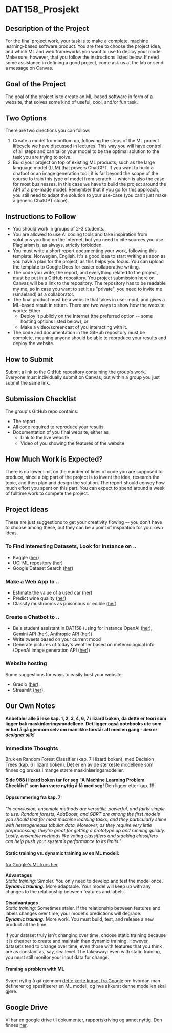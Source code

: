 # DAT158_Prosjekt

## Description of the Project
For the final project work, your task is to make a complete, machine learning-based software product. You are free to choose the project idea, and which ML and web frameworks you want to use to deploy your model. Make sure, however, that you follow the instructions listed below. If need some assistance in defining a good project, come ask us at the lab or send a message on Canvas.

## Goal of the Project
The goal of the project is to create an ML-based software in form of a website, that solves some kind of useful, cool, and/or fun task.

## Two Options
There are two directions you can follow:

1. Create a model from bottom up, following the steps of the ML project lifecycle we have discussed in lectures. This way you will have control of all steps and can tailor your model to be the optimal solution to the task you are trying to solve.
2. Build your project on top of existing ML products, such as the large language model (LLM) that powers ChatGPT. If you want to build a chatbot or an image generation tool, it is far beyond the scope of the course to train this type of model from scratch -- which is also the case for most businesses. In this case we have to build the project around the API of a pre-made model.
Remember that if you go for this approach, you still need to adapt the solution to your use-case (you can't just make a generic ChatGPT clone).
 
## Instructions to Follow
- You should work in groups of 2-3 students.
- You are allowed to use AI coding tools and take inspiration from solutions you find on the Internet, but you need to cite sources you use. Plagiarism is, as always, strictly forbidden.
- You must write a short report documenting your work, following this template: Norwegian, English. It's a good idea to start writing as soon as you have a plan for the project, as this helps you focus. You can upload the template to Google Docs for easier collaborative writing.
- The code you write, the report, and everything related to the project, must be put in a GitHub repository. You project submission here on Canvas will be a link to the repository. The repository has to be readable my me, so in case you want to set it as "private", you need to invite me (smaeland) as a collaborator.
- The final product must be a website that takes in user input, and gives a ML-based result in return. There are two ways to show how the website works: Either
    - Deploy it publicly on the Internet (the preferred option -- some hosting options listed below), or
    - Make a video/screencast of you interacting with it.
- The code and documentation in the GitHub repository must be complete, meaning anyone should be able to reproduce your results and deploy the website.

## How to Submit
Submit a link to the GitHub repository containing the group's work. Everyone must individually submit on Canvas, but within a group you just submit the same link.

## Submission Checklist
The group's GitHub repo contains:
- The report
- All code required to reproduce your results
- Documentation of you final website, either as
    - Link to the live website
    - Video of you showing the features of the website

## How Much Work is Expected?
There is no lower limit on the number of lines of code you are supposed to produce, since a big part of the project is to invent the idea, research the topic, and then plan and design the solution. The report should convey how much effort you spent on this part. You can expect to spend around a week of fulltime work to compete the project.

## Project Ideas
These are just suggestions to get your creativity flowing -- you don't have to choose among these, but they can be a point of inspiration for your own ideas. 

### To Find Interesting Datasets, Look for Instance on ..
- Kaggle ([her](https://www.kaggle.com/datasets))
- UCI ML repository ([her](https://archive.ics.uci.edu/))
- Google Dataset Search ([her](https://datasetsearch.research.google.com/))

### Make a Web App to ..
- Estimate the value of a used car ([her](https://www.kaggle.com/competitions/playground-series-s4e9/))
- Predict wine quality ([her](https://archive.ics.uci.edu/dataset/186/wine+quality))
- Classify mushrooms as poisonous or edible ([her](https://archive.ics.uci.edu/dataset/73/mushroom))

### Create a Chatbot to ..
- Be a student assistant in DAT158 (using for instance OpenAI ([her](https://platform.openai.com/docs/overview)), Gemini API ([her](https://ai.google.dev/gemini-api/docs)), Anthropic API ([her](https://docs.anthropic.com/en/api/getting-started)))
- Write tweets based on your current mood
- Generate pictures of today's weather based on meteorological info (OpenAI image generation API ([her](https://platform.openai.com/docs/guides/images/image-generation)))

### Website hosting
Some suggestions for ways to easily host your website:
- Gradio ([her](https://www.gradio.app/)).
- Streamlit ([her](https://streamlit.io/)).

## Our Own Notes
**Anbefaler alle å lese kap. 1, 2, 3, 4, 6, 7 i lizard boken, da dette er teori som ligger bak maskinlæringsmodellene. Det ligger også notebooks ute som er lurt å gå gjennom selv om man ikke forstår alt med en gang - *den er designet slik!***

### Immediate Thoughts
Bruk en Random Forest Classifier (kap. 7 i lizard boken), med Decision Trees (kap. 6 i lizard boken).
Det er en av de sterkeste modellene som finnes og brukes i mange større maskinlæringsmodeller.

**Side 988 i lizard boken tar for seg "A Machine Learning Problem Checklist" som kan være nyttig å få med seg!** Den ligger etter kap. 19.

#### Oppsummering fra kap. 7:
*"In conclusion, ensemble methods are versatile, powerful, and fairly simple to use. Random forests, AdaBoost, and GBRT are among the first models you should test for most machine learning tasks, and they particularly shine with heterogeneous tabular data. Moreover, as they require very little preprocessing, they’re great for getting a prototype up and running quickly. Lastly, ensemble methods like voting classifiers and stacking classifiers can help push your system’s performance to its limits."*

#### Static training vs. dynamic training av en ML modell:
[fra Google's ML kurs her](https://developers.google.com/machine-learning/crash-course/production-ml-systems/static-vs-dynamic-training)
<br /> <br />
**Advantages** <br />
*Static training:*	Simpler. You only need to develop and test the model once. <br />
***Dynamic training:*** More adaptable. Your model will keep up with any changes to the relationship between features and labels. <br />
<br />
**Disadvantages** <br />
*Static training:*	Sometimes staler. If the relationship between features and labels changes over time, your model's predictions will degrade. <br />
***Dynamic training:*** More work. You must build, test, and release a new product all the time. <br />
<br />
If your dataset truly isn't changing over time, choose static training because it is cheaper to create and maintain than dynamic training. However, datasets tend to change over time, even those with features that you think are as constant as, say, sea level. The takeaway: even with static training, you must still monitor your input data for change.

#### Framing a problem with ML
Svært nyttig å gå gjennom [dette korte kurset fra Google](https://developers.google.com/machine-learning/problem-framing/problem-framing) om hvordan man definerer og spesifiserer en ML modell, og hva akkurat denne modellen skal gjøre.

## Google Drive
Vi har en google drive til dokumenter, rapportskriving og annet nyttig.
Den finnes [her](https://drive.google.com/drive/folders/1YO_cdITiRyF1ruG6hA6MQTmpEVm-r7tf?usp=drive_link).
